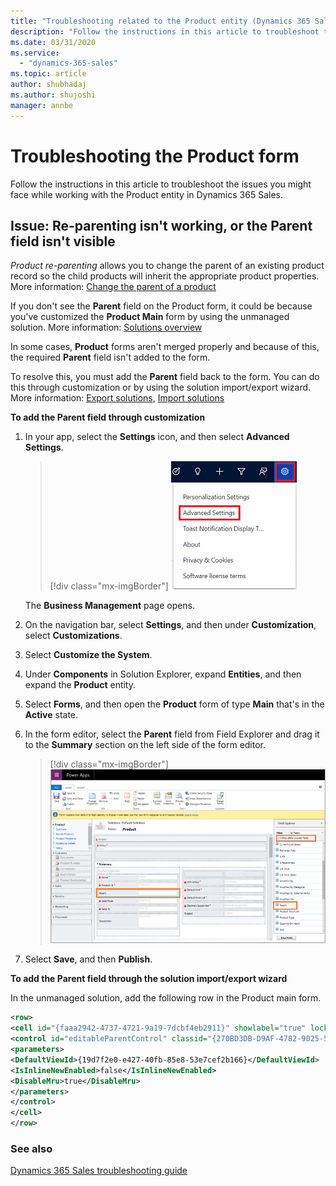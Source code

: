 ```yaml
---
title: "Troubleshooting related to the Product entity (Dynamics 365 Sales) | MicrosoftDocs"
description: "Follow the instructions in this article to troubleshoot the issues you might face while working with the Product entity in Dynamics 365 Sales."
ms.date: 03/31/2020
ms.service:
  - "dynamics-365-sales"
ms.topic: article
author: shubhadaj
ms.author: shujoshi
manager: annbe
---
```


# Troubleshooting the Product form

Follow the instructions in this article to troubleshoot the issues you might face while working with the Product entity in Dynamics 365 Sales.

## Issue: Re-parenting isn't working, or the Parent field isn't visible

_Product re-parenting_ allows you to change the parent of an existing product record so the child products will inherit the appropriate product properties. More information: [Change the parent of a product](change-product-parent.md)

If you don't see the **Parent** field on the Product form, it could be because you've customized the **Product Main** form by using the unmanaged solution. More information: [Solutions overview](/powerapps/maker/common-data-service/solutions-overview#managed-and-unmanaged-solutions)

In some cases, **Product** forms aren't merged properly and because of this, the required **Parent** field isn't added to the form.

To resolve this, you must add the **Parent** field back to the form. You can do this through customization or by using the solution import/export wizard. More information: [Export solutions](/powerapps/maker/common-data-service/export-solutions), [Import solutions](/powerapps/maker/common-data-service/import-update-export-solutions) 

**To add the Parent field through customization**

1.  In your app, select the **Settings** icon, and then select **Advanced Settings**.

    > [!div class="mx-imgBorder"]
    > ![Advanced Settings option on the Settings menu](media/advanced-settings-option.png "Advanced Settings option on the Settings menu")

    The **Business Management** page opens.

2.  On the navigation bar, select **Settings**, and then under **Customization**, select **Customizations**.

3.  Select **Customize the System**.

4. Under **Components** in Solution Explorer, expand **Entities**, and then expand the **Product** entity. 

5. Select **Forms**, and then open the **Product** form of type **Main** that's in the **Active** state.

6. In the form editor, select the **Parent** field from Field Explorer and drag it to the **Summary** section on the left side of the form editor.

    > [!div class="mx-imgBorder"]
    > ![Add the Parent field to the Product form](media/add-parent-field-product-form.png "Add the Parent field to the Product form")

7. Select **Save**, and then **Publish**.

**To add the Parent field through the solution import/export wizard**

In the unmanaged solution, add the following row in the Product main form.

 ```XML
<row>
<cell id="{faaa2942-4737-4721-9a19-7dcbf4eb2911}" showlabel="true" locklevel="0" colspan="2">
<control id="editableParentControl" classid="{270BD3DB-D9AF-4782-9025-509E298DEC0A}" datafieldname="parentproductid" disabled="false">
<parameters>
<DefaultViewId>{19d7f2e0-e427-40fb-85e8-53e7cef2b166}</DefaultViewId>
<IsInlineNewEnabled>false</IsInlineNewEnabled>
<DisableMru>true</DisableMru>
</parameters>
</control>
</cell>
</row>
```


### See also

[Dynamics 365 Sales troubleshooting guide](troubleshooting.md)  